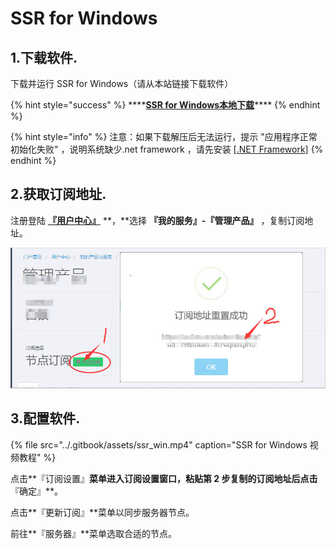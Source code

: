 # SSR for Windows

##  1.下载软件.

下载并运行 SSR for Windows（请从本站链接下载软件）

{% hint style="success" %}
\*\*\*\*[**SSR for Windows本地下载**](http://dl.nordss.com/ssr_win.zip)\*\*\*\*
{% endhint %}

{% hint style="info" %}
注意：如果下载解压后无法运行，提示 "应用程序正常初始化失败" ，说明系统缺少.net framework ，请先安装 [\[.NET Framework\]](https://go.microsoft.com/fwlink/?LinkID=863265)
{% endhint %}

## 2.获取订阅地址.

注册登陆 [**『用户中心』**](https://ss.5mu.me) **，**选择 **『我的服务』-『管理产品』** ，复制订阅地址。

![](../.gitbook/assets/subscribe.jpg)

## 3.配置软件.

{% file src="../.gitbook/assets/ssr\_win.mp4" caption="SSR for Windows 视频教程" %}

点击**『订阅设置』**菜单进入订阅设置窗口，粘贴第 2 步复制的订阅地址后点击**『确定』**。

点击**『更新订阅』**菜单以同步服务器节点。

前往**『服务器』**菜单选取合适的节点。

